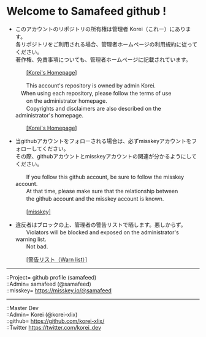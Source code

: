 # Welcome to Samafeed github !

* このアカウントのリポジトリの所有権は管理者 Korei（これー）にあります。  
  各リポジトリをご利用される場合、管理者ホームページの利用規約に従ってください。  
  著作権、免責事項についても、管理者ホームページに記載されています。  
  
  　　[[Korei's Homepage]](https://github.com/korei-xlix/homepage)  
  
  　　This account's repository is owned by admin Korei.  
    　When using each repository, please follow the terms of use  
  　　on the administrator homepage.  
  　　Copyrights and disclaimers are also described on the administrator's homepage.  
  
  　　[[Korei's Homepage]](https://github.com/korei-xlix/homepage)  
  

* 当githubアカウントをフォローされる場合は、必ずmisskeyアカウントをフォローしてください。  
  その際、githubアカウントとmisskeyアカウントの関連が分かるようにしてください。  
  
  　　If you follow this github account, be sure to follow the misskey account.  
  　　At that time, please make sure that the relationship between  
  　　the github account and the misskey account is known.  
  
  　　[[misskey]](https://misskey.io/@samafeed)  
  

* 違反者はブロックの上、管理者の警告リストで晒します。悪しからず。  
  　　Violators will be blocked and exposed on the administrator's warning list.  
  　　Not bad.  
  
  　　[[警告リスト（Warn list）]](https://github.com/korei-xlix/warnlists/blob/main/list_github.md)
  
  
  


***
::Project= github profile (samafeed)  
::Admin= samafeed (@samafeed)  
::misskey= https://misskey.io/@samafeed  
  
***
::Master Dev  
::Admin= Korei (@korei-xlix)  
::github= https://github.com/korei-xlix/  
::Twitter https://twitter.com/korei_dev  



